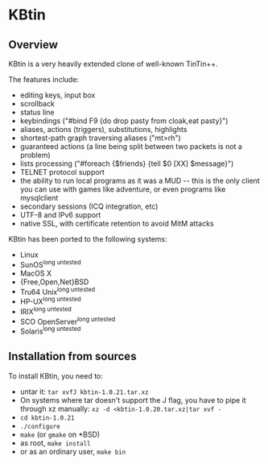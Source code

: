 KBtin
=====

Overview
--------

KBtin is a very heavily extended clone of well-known TinTin++.

The features include:
* editing keys, input box
* scrollback
* status line
* keybindings ("#bind F9 {do drop pasty from cloak,eat pasty}")
* aliases, actions (triggers), substitutions, highlights
* shortest-path graph traversing aliases ("mt>rh")
* guaranteed actions (a line being split between two packets is not a problem)
* lists processing ("#foreach {$friends} {tell $0 [XX] $message}")
* TELNET protocol support
* the ability to run local programs as it was a MUD -- this is the only client you can use with games like adventure, or even programs like mysqlclient
* secondary sessions (ICQ integration, etc)
* UTF-8 and IPv6 support
* native SSL, with certificate retention to avoid MitM attacks

KBtin has been ported to the following systems:

* Linux
* SunOS<sup>long untested</sup>
* MacOS X
* {Free,Open,Net}BSD
* Tru64 Unix<sup>long untested</sup>
* HP-UX<sup>long untested</sup>
* IRIX<sup>long untested</sup>
* SCO OpenServer<sup>long untested</sup>
* Solaris<sup>long untested</sup>

Installation from sources
-------------------------

To install KBtin, you need to:

* untar it: `tar xvfJ kbtin-1.0.21.tar.xz`
* On systems where tar doesn't support the J flag, you have to pipe it through xz manually: `xz -d <kbtin-1.0.20.tar.xz|tar xvf -`
* `cd kbtin-1.0.21`
* `./configure`
* `make` (or `gmake` on *BSD)
* as root, `make install`
* or as an ordinary user, `make bin`
